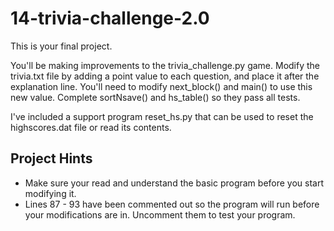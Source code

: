 # 14-trivia-challenge-2.0

This is your final project.

You'll be making improvements to the trivia_challenge.py game. Modify the trivia.txt file by adding a point value to each question, and place it after the explanation line. You'll need to modify next_block() and main() to use this new value. Complete sortNsave() and hs_table() so they pass all tests.

I've included a support program reset_hs.py that can be used to reset the highscores.dat file or read its contents.

## Project Hints
* Make sure your read and understand the basic program before you start modifying it.
* Lines 87 - 93 have been commented out so the program will run before your modifications are in. Uncomment them to test your program.
